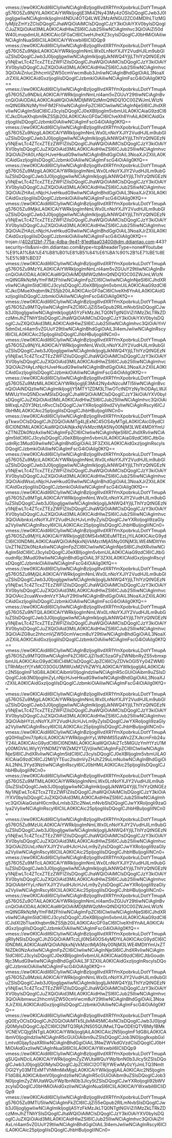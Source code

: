 
vmess://ew0KICAidiI6ICIyIiwNCiAgInBzIjogIllvdXR1YmXpobrkuLDotYTmupAg576O5Zu9NjYiLA0KICAiYWRkIjogIjE3Mi42Ny43My4zOSIsDQogICJwb3J0IjogIjgwIiwNCiAgImlkIjogImI4NDU4OTQ4LWE2MzAtNGU2ZC04MDlhLTIzMGIyMjIzZmYzZCIsDQogICJhaWQiOiAiMCIsDQogICJzY3kiOiAiYXV0byIsDQogICJuZXQiOiAid3MiLA0KICAidHlwZSI6ICJub25lIiwNCiAgImhvc3QiOiAiZi50dW40LmxpdmUiLA0KICAicGF0aCI6ICIveHJheXZ3cyIsDQogICJ0bHMiOiAiIiwNCiAgInNuaSI6ICIiLA0KICAiYWxwbiI6ICIiDQp9
vmess://ew0KICAidiI6ICIyIiwNCiAgInBzIjogIllvdXR1YmXpobrkuLDotYTmupAg576O5Zu9NjkiLA0KICAiYWRkIjogImNmLWx0LnNoYXJlY2VudHJlLm9ubGluZSIsDQogICJwb3J0IjogIjgwIiwNCiAgImlkIjogIjJkNWQ4YjljLThlYzQtNGEzNy1iNjEwLTc4ZTcxZTEzZWFlZiIsDQogICJhaWQiOiAiMCIsDQogICJzY3kiOiAiYXV0byIsDQogICJuZXQiOiAid3MiLA0KICAidHlwZSI6ICJub25lIiwNCiAgImhvc3QiOiAiZnIuc2hhcmVjZW50cmVwcm8ub3JnIiwNCiAgInBhdGgiOiAiL3NoaXJrZXIiLA0KICAidGxzIjogIiIsDQogICJzbmkiOiAiIiwNCiAgImFscG4iOiAiIg0KfQ==
vmess://ew0KICAidiI6ICIyIiwNCiAgInBzIjogIllvdXR1YmXpobrkuLDotYTmupAg576O5Zu9NDkiLA0KICAiYWRkIjogImNmLnl4am5vZGUuY29tIiwNCiAgInBvcnQiOiAiODAiLA0KICAiaWQiOiAiMDljMWQzMmQtNDQ1OC00ZWJmLWIzNmQtNGRkNzMyYmFlM2FhIiwNCiAgImFpZCI6ICIwIiwNCiAgInNjeSI6ICJhdXRvIiwNCiAgIm5ldCI6ICJ3cyIsDQogICJ0eXBlIjogIm5vbmUiLA0KICAiaG9zdCI6ICJkcDIueXhqbm9kZS5jb20iLA0KICAicGF0aCI6ICIveXh6YnAiLA0KICAidGxzIjogIiIsDQogICJzbmkiOiAiIiwNCiAgImFscG4iOiAiIg0KfQ==
vmess://ew0KICAidiI6ICIyIiwNCiAgInBzIjogIllvdXR1YmXpobrkuLDotYTmupAg576O5Zu9NzgiLA0KICAiYWRkIjogImNmLWx0LnNoYXJlY2VudHJlLm9ubGluZSIsDQogICJwb3J0IjogIjgwIiwNCiAgImlkIjogIjJkNWQ4YjljLThlYzQtNGEzNy1iNjEwLTc4ZTcxZTEzZWFlZiIsDQogICJhaWQiOiAiMCIsDQogICJzY3kiOiAiYXV0byIsDQogICJuZXQiOiAid3MiLA0KICAidHlwZSI6ICJub25lIiwNCiAgImhvc3QiOiAiZHA0LnNjcHJveHkudG9wIiwNCiAgInBhdGgiOiAiL3NoaXJrZXIiLA0KICAidGxzIjogIiIsDQogICJzbmkiOiAiIiwNCiAgImFscG4iOiAiIg0KfQ==
vmess://ew0KICAidiI6ICIyIiwNCiAgInBzIjogIllvdXR1YmXpobrkuLDotYTmupAg576O5Zu9MzgiLA0KICAiYWRkIjogImNmLWx0LnNoYXJlY2VudHJlLm9ubGluZSIsDQogICJwb3J0IjogIjgwIiwNCiAgImlkIjogIjJkNWQ4YjljLThlYzQtNGEzNy1iNjEwLTc4ZTcxZTEzZWFlZiIsDQogICJhaWQiOiAiMCIsDQogICJzY3kiOiAiYXV0byIsDQogICJuZXQiOiAid3MiLA0KICAidHlwZSI6ICJub25lIiwNCiAgImhvc3QiOiAiZHAxLnNjcHJveHkudG9wIiwNCiAgInBhdGgiOiAiL3NoaXJrZXIiLA0KICAidGxzIjogIiIsDQogICJzbmkiOiAiIiwNCiAgImFscG4iOiAiIg0KfQ==
vmess://ew0KICAidiI6ICIyIiwNCiAgInBzIjogIllvdXR1YmXpobrkuLDotYTmupAg576O5Zu9MjkiLA0KICAiYWRkIjogImNmLWx0LnNoYXJlY2VudHJlLm9ubGluZSIsDQogICJwb3J0IjogIjgwIiwNCiAgImlkIjogIjJkNWQ4YjljLThlYzQtNGEzNy1iNjEwLTc4ZTcxZTEzZWFlZiIsDQogICJhaWQiOiAiMCIsDQogICJzY3kiOiAiYXV0byIsDQogICJuZXQiOiAid3MiLA0KICAidHlwZSI6ICJub25lIiwNCiAgImhvc3QiOiAiZHAzLnNjcHJveHkudG9wIiwNCiAgInBhdGgiOiAiL3NoaXJrZXIiLA0KICAidGxzIjogIiIsDQogICJzbmkiOiAiIiwNCiAgImFscG4iOiAiIg0KfQ==
trojan://402d12bf-775a-4dba-9e41-81ed6aa03400@dm.ddiantao.com:443?security=tls&sni=dm.ddiantao.com&type=tcp&headerType=none#Youtube%E9%A1%BA%E4%B8%B0%E8%B5%84%E6%BA%90%2B%E7%BE%8E%E5%9B%BD37
vmess://ew0KICAidiI6ICIyIiwNCiAgInBzIjogIllvdXR1YmXpobrkuLDotYTmupAg576O5Zu9MzYiLA0KICAiYWRkIjogImNmLnl4am5vZGUuY29tIiwNCiAgInBvcnQiOiAiODAiLA0KICAiaWQiOiAiMDljMWQzMmQtNDQ1OC00ZWJmLWIzNmQtNGRkNzMyYmFlM2FhIiwNCiAgImFpZCI6ICIwIiwNCiAgInNjeSI6ICJhdXRvIiwNCiAgIm5ldCI6ICJ3cyIsDQogICJ0eXBlIjogIm5vbmUiLA0KICAiaG9zdCI6ICJkcDMueXhqbm9kZS5jb20iLA0KICAicGF0aCI6ICIveXh6YnAiLA0KICAidGxzIjogIiIsDQogICJzbmkiOiAiIiwNCiAgImFscG4iOiAiIg0KfQ==
vmess://ew0KICAidiI6ICIyIiwNCiAgInBzIjogIllvdXR1YmXpobrkuLDotYTmupAg576O5Zu9MTQyIiwNCiAgImFkZCI6ICJjZi55eGpub2RlLmNvbSIsDQogICJwb3J0IjogIjgwIiwNCiAgImlkIjogIjA5YzFkMzJkLTQ0NTgtNGViZi1iMzZkLTRkZDczMmJhZTNhYSIsDQogICJhaWQiOiAiMCIsDQogICJzY3kiOiAiYXV0byIsDQogICJuZXQiOiAid3MiLA0KICAidHlwZSI6ICJub25lIiwNCiAgImhvc3QiOiAiYnV5dm0xLnl4am5vZGUuY29tIiwNCiAgInBhdGgiOiAiL3l4emJwIiwNCiAgInRscyI6ICIiLA0KICAic25pIjogIiIsDQogICJhbHBuIjogIiINCn0=
vmess://ew0KICAidiI6ICIyIiwNCiAgInBzIjogIllvdXR1YmXpobrkuLDotYTmupAg576O5Zu9NjYiLA0KICAiYWRkIjogImNmLWx0LnNoYXJlY2VudHJlLm9ubGluZSIsDQogICJwb3J0IjogIjgwIiwNCiAgImlkIjogIjJkNWQ4YjljLThlYzQtNGEzNy1iNjEwLTc4ZTcxZTEzZWFlZiIsDQogICJhaWQiOiAiMCIsDQogICJzY3kiOiAiYXV0byIsDQogICJuZXQiOiAid3MiLA0KICAidHlwZSI6ICJub25lIiwNCiAgImhvc3QiOiAiZHAyLnNjcHJveHkudG9wIiwNCiAgInBhdGgiOiAiL3NoaXJrZXIiLA0KICAidGxzIjogIiIsDQogICJzbmkiOiAiIiwNCiAgImFscG4iOiAiIg0KfQ==
vmess://ew0KICAidiI6ICIyIiwNCiAgInBzIjogIllvdXR1YmXpobrkuLDotYTmupAg576O5Zu9MzMiLA0KICAiYWRkIjogIjE3Mi42Ny4xNzcuMTI5IiwNCiAgInBvcnQiOiAiNDQzIiwNCiAgImlkIjogIjY5MTY1ZDM3LTIwOTctNDYzNy1hODAyLWJlMWUzYmQ5NDcwMSIsDQogICJhaWQiOiAiMCIsDQogICJzY3kiOiAiYXV0byIsDQogICJuZXQiOiAid3MiLA0KICAidHlwZSI6ICJub25lIiwNCiAgImhvc3QiOiAibWxqLnZ0Y3NzLnRvcCIsDQogICJwYXRoIjogIi9xd2VyIiwNCiAgInRscyI6ICJ0bHMiLA0KICAic25pIjogIiIsDQogICJhbHBuIjogIiINCn0=
vmess://ew0KICAidiI6ICIyIiwNCiAgInBzIjogIllvdXR1YmXpobrkuLDotYTmupAgTkwxOCIsDQogICJhZGQiOiAiMTg4LjExNC45OS4yMTgiLA0KICAicG9ydCI6ICI0NDMiLA0KICAiaWQiOiAiNjkxNjVkMzctMjA5Ny00NjM3LWE4MDItYmUxZTNiZDk0NzAxIiwNCiAgImFpZCI6ICIwIiwNCiAgInNjeSI6ICJhdXRvIiwNCiAgIm5ldCI6ICJ3cyIsDQogICJ0eXBlIjogIm5vbmUiLA0KICAiaG9zdCI6ICJtbGoudnRjc3MudG9wIiwNCiAgInBhdGgiOiAiL3F3ZXIiLA0KICAidGxzIjogInRscyIsDQogICJzbmkiOiAiIiwNCiAgImFscG4iOiAiIg0KfQ==
vmess://ew0KICAidiI6ICIyIiwNCiAgInBzIjogIllvdXR1YmXpobrkuLDotYTmupAg576O5Zu9MjciLA0KICAiYWRkIjogImNmLWx0LnNoYXJlY2VudHJlLm9ubGluZSIsDQogICJwb3J0IjogIjgwIiwNCiAgImlkIjogIjJkNWQ4YjljLThlYzQtNGEzNy1iNjEwLTc4ZTcxZTEzZWFlZiIsDQogICJhaWQiOiAiMCIsDQogICJzY3kiOiAiYXV0byIsDQogICJuZXQiOiAid3MiLA0KICAidHlwZSI6ICJub25lIiwNCiAgImhvc3QiOiAidWsxLnNjcHJveHkudG9wIiwNCiAgInBhdGgiOiAiL3NoaXJrZXIiLA0KICAidGxzIjogIiIsDQogICJzbmkiOiAiIiwNCiAgImFscG4iOiAiIg0KfQ==
vmess://ew0KICAidiI6ICIyIiwNCiAgInBzIjogIllvdXR1YmXpobrkuLDotYTmupAg576O5Zu9MTgiLA0KICAiYWRkIjogImNmLWx0LnNoYXJlY2VudHJlLm9ubGluZSIsDQogICJwb3J0IjogIjgwIiwNCiAgImlkIjogIjJkNWQ4YjljLThlYzQtNGEzNy1iNjEwLTc4ZTcxZTEzZWFlZiIsDQogICJhaWQiOiAiMCIsDQogICJzY3kiOiAiYXV0byIsDQogICJuZXQiOiAid3MiLA0KICAidHlwZSI6ICJub25lIiwNCiAgImhvc3QiOiAibnkxLnNoYXJlY2VudHJlcHJvLm9yZyIsDQogICJwYXRoIjogIi9zaGlya2VyIiwNCiAgInRscyI6ICIiLA0KICAic25pIjogIiIsDQogICJhbHBuIjogIiINCn0=
vmess://ew0KICAidiI6ICIyIiwNCiAgInBzIjogIllvdXR1YmXpobrkuLDotYTmupAg576O5Zu9MjYiLA0KICAiYWRkIjogIjE0MS4xMDEuMTEzLjYiLA0KICAicG9ydCI6ICI0NDMiLA0KICAiaWQiOiAiNjkxNjVkMzctMjA5Ny00NjM3LWE4MDItYmUxZTNiZDk0NzAxIiwNCiAgImFpZCI6ICIwIiwNCiAgInNjeSI6ICJhdXRvIiwNCiAgIm5ldCI6ICJ3cyIsDQogICJ0eXBlIjogIm5vbmUiLA0KICAiaG9zdCI6ICJtbGoudnRjc3MudG9wIiwNCiAgInBhdGgiOiAiL3F3ZXIiLA0KICAidGxzIjogInRscyIsDQogICJzbmkiOiAiIiwNCiAgImFscG4iOiAiIg0KfQ==
vmess://ew0KICAidiI6ICIyIiwNCiAgInBzIjogIllvdXR1YmXpobrkuLDotYTmupAg576O5Zu9MjQiLA0KICAiYWRkIjogImNmLWx0LnNoYXJlY2VudHJlLm9ubGluZSIsDQogICJwb3J0IjogIjgwIiwNCiAgImlkIjogIjJkNWQ4YjljLThlYzQtNGEzNy1iNjEwLTc4ZTcxZTEzZWFlZiIsDQogICJhaWQiOiAiMCIsDQogICJzY3kiOiAiYXV0byIsDQogICJuZXQiOiAid3MiLA0KICAidHlwZSI6ICJub25lIiwNCiAgImhvc3QiOiAic2cuaWxvdmVzY3AuY29tIiwNCiAgInBhdGgiOiAiL3NoaXJrZXIiLA0KICAidGxzIjogIiIsDQogICJzbmkiOiAiIiwNCiAgImFscG4iOiAiIg0KfQ==
vmess://ew0KICAidiI6ICIyIiwNCiAgInBzIjogIllvdXR1YmXpobrkuLDotYTmupAg576O5Zu9NTQiLA0KICAiYWRkIjogImNmLWx0LnNoYXJlY2VudHJlLm9ubGluZSIsDQogICJwb3J0IjogIjgwIiwNCiAgImlkIjogIjJkNWQ4YjljLThlYzQtNGEzNy1iNjEwLTc4ZTcxZTEzZWFlZiIsDQogICJhaWQiOiAiMCIsDQogICJzY3kiOiAiYXV0byIsDQogICJuZXQiOiAid3MiLA0KICAidHlwZSI6ICJub25lIiwNCiAgImhvc3QiOiAiZG8uc2hhcmVjZW50cmVwcm8uY29tIiwNCiAgInBhdGgiOiAiL3NoaXJrZXIiLA0KICAidGxzIjogIiIsDQogICJzbmkiOiAiIiwNCiAgImFscG4iOiAiIg0KfQ==
vmess://ew0KICAidiI6ICIyIiwNCiAgInBzIjogIllvdXR1YmXpobrkuLDotYTmupAg576O5Zu9MTQ0IiwNCiAgImFkZCI6ICJjZi1sdC5zaGFyZWNlbnRyZS5vbmxpbmUiLA0KICAicG9ydCI6ICI4MCIsDQogICJpZCI6ICIyZDVkOGI5Yy04ZWM0LTRhMzctYjYxMC03OGU3MWUxM2VhZWYiLA0KICAiYWlkIjogIjAiLA0KICAic2N5IjogImF1dG8iLA0KICAibmV0IjogIndzIiwNCiAgInR5cGUiOiAibm9uZSIsDQogICJob3N0IjogImZyLnNjcHJveHkudG9wIiwNCiAgInBhdGgiOiAiL3NoaXJrZXIiLA0KICAidGxzIjogIiIsDQogICJzbmkiOiAiIiwNCiAgImFscG4iOiAiIg0KfQ==
vmess://ew0KICAidiI6ICIyIiwNCiAgInBzIjogIllvdXR1YmXpobrkuLDotYTmupAg576O5Zu9MjgiLA0KICAiYWRkIjogImNmLWx0LnNoYXJlY2VudHJlLm9ubGluZSIsDQogICJwb3J0IjogIjgwIiwNCiAgImlkIjogIjJkNWQ4YjljLThlYzQtNGEzNy1iNjEwLTc4ZTcxZTEzZWFlZiIsDQogICJhaWQiOiAiMCIsDQogICJzY3kiOiAiYXV0byIsDQogICJuZXQiOiAid3MiLA0KICAidHlwZSI6ICJub25lIiwNCiAgImhvc3QiOiAibHYzLnNoYXJlY2VudHJlcHJvLm9yZyIsDQogICJwYXRoIjogIi9zaGlya2VyIiwNCiAgInRscyI6ICIiLA0KICAic25pIjogIiIsDQogICJhbHBuIjogIiINCn0=
vmess://ew0KICAidiI6ICIyIiwNCiAgInBzIjogIllvdXR1YmXpobrkuLDotYTmupAgQ0HliqDmi7/lpKciLA0KICAiYWRkIjogInYyLWNhMS5zaWx2ZXJkcmFnb24uY24iLA0KICAicG9ydCI6ICI0NDMiLA0KICAiaWQiOiAiZTc5MGUzYmYtYzU1My00MGVkLWIyYjYtNDM2YWZkM2Y1ZjVjIiwNCiAgImFpZCI6ICIwIiwNCiAgInNjeSI6ICJhdXRvIiwNCiAgIm5ldCI6ICJ3cyIsDQogICJ0eXBlIjogIm5vbmUiLA0KICAiaG9zdCI6ICJ2Mi1jYTEuc2lsdmVyZHJhZ29uLmNuIiwNCiAgInBhdGgiOiAiL2NhL3Yyd3NzIiwNCiAgInRscyI6ICJ0bHMiLA0KICAic25pIjogIiIsDQogICJhbHBuIjogIiINCn0=
vmess://ew0KICAidiI6ICIyIiwNCiAgInBzIjogIllvdXR1YmXpobrkuLDotYTmupAg576O5Zu9MTMiLA0KICAiYWRkIjogImNmLWx0LnNoYXJlY2VudHJlLm9ubGluZSIsDQogICJwb3J0IjogIjgwIiwNCiAgImlkIjogIjJkNWQ4YjljLThlYzQtNGEzNy1iNjEwLTc4ZTcxZTEzZWFlZiIsDQogICJhaWQiOiAiMCIsDQogICJzY3kiOiAiYXV0byIsDQogICJuZXQiOiAid3MiLA0KICAidHlwZSI6ICJub25lIiwNCiAgImhvc3QiOiAiaGstaHl0cm9uLmlsb3Zlc2NwLmNvbSIsDQogICJwYXRoIjogIi9zaGlya2VyIiwNCiAgInRscyI6ICIiLA0KICAic25pIjogIiIsDQogICJhbHBuIjogIiINCn0=
vmess://ew0KICAidiI6ICIyIiwNCiAgInBzIjogIllvdXR1YmXpobrkuLDotYTmupAg576O5Zu9MzUiLA0KICAiYWRkIjogImNmLWx0LnNoYXJlY2VudHJlLm9ubGluZSIsDQogICJwb3J0IjogIjgwIiwNCiAgImlkIjogIjJkNWQ4YjljLThlYzQtNGEzNy1iNjEwLTc4ZTcxZTEzZWFlZiIsDQogICJhaWQiOiAiMCIsDQogICJzY3kiOiAiYXV0byIsDQogICJuZXQiOiAid3MiLA0KICAidHlwZSI6ICJub25lIiwNCiAgImhvc3QiOiAiZGUxLnNoYXJlY2VudHJlcHJvLm9yZyIsDQogICJwYXRoIjogIi9zaGlya2VyIiwNCiAgInRscyI6ICIiLA0KICAic25pIjogIiIsDQogICJhbHBuIjogIiINCn0=
vmess://ew0KICAidiI6ICIyIiwNCiAgInBzIjogIllvdXR1YmXpobrkuLDotYTmupAg576O5Zu9MTciLA0KICAiYWRkIjogImNmLWx0LnNoYXJlY2VudHJlLm9ubGluZSIsDQogICJwb3J0IjogIjgwIiwNCiAgImlkIjogIjJkNWQ4YjljLThlYzQtNGEzNy1iNjEwLTc4ZTcxZTEzZWFlZiIsDQogICJhaWQiOiAiMCIsDQogICJzY3kiOiAiYXV0byIsDQogICJuZXQiOiAid3MiLA0KICAidHlwZSI6ICJub25lIiwNCiAgImhvc3QiOiAibHYyLnNoYXJlY2VudHJlcHJvLm9yZyIsDQogICJwYXRoIjogIi9zaGlya2VyIiwNCiAgInRscyI6ICIiLA0KICAic25pIjogIiIsDQogICJhbHBuIjogIiINCn0=
vmess://ew0KICAidiI6ICIyIiwNCiAgInBzIjogIllvdXR1YmXpobrkuLDotYTmupAg576O5Zu9OTAiLA0KICAiYWRkIjogImNmLnl4am5vZGUuY29tIiwNCiAgInBvcnQiOiAiODAiLA0KICAiaWQiOiAiMDljMWQzMmQtNDQ1OC00ZWJmLWIzNmQtNGRkNzMyYmFlM2FhIiwNCiAgImFpZCI6ICIwIiwNCiAgInNjeSI6ICJhdXRvIiwNCiAgIm5ldCI6ICJ3cyIsDQogICJ0eXBlIjogIm5vbmUiLA0KICAiaG9zdCI6ICJidXl2bTIueXhqbm9kZS5jb20iLA0KICAicGF0aCI6ICIveXh6YnAiLA0KICAidGxzIjogIiIsDQogICJzbmkiOiAiIiwNCiAgImFscG4iOiAiIg0KfQ==
vmess://ew0KICAidiI6ICIyIiwNCiAgInBzIjogIllvdXR1YmXpobrkuLDotYTmupAgRlIyNSIsDQogICJhZGQiOiAiMTczLjI0NS40OS4yMDYiLA0KICAicG9ydCI6ICI0NDMiLA0KICAiaWQiOiAiNjkxNjVkMzctMjA5Ny00NjM3LWE4MDItYmUxZTNiZDk0NzAxIiwNCiAgImFpZCI6ICIwIiwNCiAgInNjeSI6ICJhdXRvIiwNCiAgIm5ldCI6ICJ3cyIsDQogICJ0eXBlIjogIm5vbmUiLA0KICAiaG9zdCI6ICJtbGoudnRjc3MudG9wIiwNCiAgInBhdGgiOiAiL3F3ZXIiLA0KICAidGxzIjogInRscyIsDQogICJzbmkiOiAiIiwNCiAgImFscG4iOiAiIg0KfQ==
vmess://ew0KICAidiI6ICIyIiwNCiAgInBzIjogIllvdXR1YmXpobrkuLDotYTmupAg576O5Zu9MzkiLA0KICAiYWRkIjogImNmLWx0LnNoYXJlY2VudHJlLm9ubGluZSIsDQogICJwb3J0IjogIjgwIiwNCiAgImlkIjogIjJkNWQ4YjljLThlYzQtNGEzNy1iNjEwLTc4ZTcxZTEzZWFlZiIsDQogICJhaWQiOiAiMCIsDQogICJzY3kiOiAiYXV0byIsDQogICJuZXQiOiAid3MiLA0KICAidHlwZSI6ICJub25lIiwNCiAgImhvc3QiOiAibmwuc2hhcmVjZW50cmVwcm8uY29tIiwNCiAgInBhdGgiOiAiL3NoaXJrZXIiLA0KICAidGxzIjogIiIsDQogICJzbmkiOiAiIiwNCiAgImFscG4iOiAiIg0KfQ==
vmess://ew0KICAidiI6ICIyIiwNCiAgInBzIjogIllvdXR1YmXpobrkuLDotYTmupAgQ0EyOCIsDQogICJhZGQiOiAiMTk5LjIxMi45MC4xNCIsDQogICJwb3J0IjogIjQ0MyIsDQogICJpZCI6ICI2MTQ3RjA2NS05QUMwLTQwODEtQTVBMy1BMkVCNEVCQjg5NTgiLA0KICAiYWlkIjogIjAiLA0KICAic2N5IjogImF1dG8iLA0KICAibmV0IjogIndzIiwNCiAgInR5cGUiOiAibm9uZSIsDQogICJob3N0IjogIkxpbGxlLmtvdGljay5zaXRlIiwNCiAgInBhdGgiOiAiL3NwZWVkdGVzdCIsDQogICJ0bHMiOiAidGxzIiwNCiAgInNuaSI6ICIiLA0KICAiYWxwbiI6ICIiDQp9
vmess://ew0KICAidiI6ICIyIiwNCiAgInBzIjogIllvdXR1YmXpobrkuLDotYTmupAgSUQxNDciLA0KICAiYWRkIjogImZyZWUtaWQuYWp1bnN0b3Jlcy5tZSIsDQogICJwb3J0IjogIjQ0MyIsDQogICJpZCI6ICI2OTRjYWEwMy0zYjJmLTQ3NmItOGI2Yy03MTExMTVhMmMxMjgiLA0KICAiYWlkIjogIjAiLA0KICAic2N5IjogImF1dG8iLA0KICAibmV0IjogIndzIiwNCiAgInR5cGUiOiAibm9uZSIsDQogICJob3N0IjogImZyZWUtaWQuYWp1bnN0b3Jlcy5tZSIsDQogICJwYXRoIjogIi92bWVzcyIsDQogICJ0bHMiOiAidGxzIiwNCiAgInNuaSI6ICIiLA0KICAiYWxwbiI6ICIiDQp9
vmess://ew0KICAidiI6ICIyIiwNCiAgInBzIjogIllvdXR1YmXpobrkuLDotYTmupAg576O5Zu9MTU5IiwNCiAgImFkZCI6ICJjZi55eGpub2RlLmNvbSIsDQogICJwb3J0IjogIjgwIiwNCiAgImlkIjogIjA5YzFkMzJkLTQ0NTgtNGViZi1iMzZkLTRkZDczMmJhZTNhYSIsDQogICJhaWQiOiAiMCIsDQogICJzY3kiOiAiYXV0byIsDQogICJuZXQiOiAid3MiLA0KICAidHlwZSI6ICJub25lIiwNCiAgImhvc3QiOiAiZHAxLnl4am5vZGUuY29tIiwNCiAgInBhdGgiOiAiL3l4emJwIiwNCiAgInRscyI6ICIiLA0KICAic25pIjogIiIsDQogICJhbHBuIjogIiINCn0=
